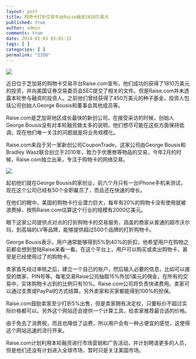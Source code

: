 ```yaml
---
layout: post
title: 购物卡打折交易平台Raise融资1810万美元
published: true
author: admin
comments: true
date: 2014-01-03 03:01:15
tags: [ ]
categories: [ ]
permalink: "2350"
---
```

![][1]

近日位于芝加哥的购物卡交易平台Raise.com宣布，他们成功的获得了1810万美元的投资，并向美国证券交易委员会SEC提交了相关的文件。但是Raise.com并未透露本轮参与融资的投资人。之前他们曾经获得了450万美元的种子基金，投资人包括公司创始人George Bousis和董事会其他成员等。

Raise.com是芝加哥地区成长最快的新创公司，在接受采访的时候，创始人George Bousis没有对本轮融资做太多的说明，他们想尽可能在这些方面保持低调，现在他们唯一关注的问题就是将业务规模化。

Raise.com来自于另一家新创公司CouponTrade，这家公司由George Bousis和Bradley Wasz联合创立于2010年，致力于优惠劵等物品的交易，今年2月的时候，Raise.com独立出来，专注于购物卡的网络交易。

![][2]

起初他们就在George Bousis的家创业，前六个月只有一台iPhone手机来测试，现在这个公司已经有50个全职雇员了，而且还在快速的增长。

在他们的眼中，美国的购物卡行业潜力巨大，每年有20%的购物卡没有使用就被浪费掉，按照Raise.com估算这个行业的规模有2000亿美元。

眼下这家公司提供点对点的打折购物卡的交易服务，涵盖的商家从普通的超市沃尔玛，到高端的LV等品牌，能够提供超过500个品牌的打折购物卡。

George Bousis表示，用户通常能够得到5%到40%的折扣，他希望用户在购物之前都会想到登陆Raise来看一看。在这个平台上，用户可以购买或卖出购物卡，甚至是已经使用过了的购物卡。

卖家首先经过审核之后，建立一个自己的账户，然后输入必要的信息，比如可以接受的商家、PIN号等。每笔交易Raise公司抽取15%外加1美元的佣金，在所有的交易中，实体购物卡占到的比例只有10%。Raise.com公司将负责快递费用。卖家可以通过支票或PayPal的方式结算。另外卖家和买家都能得到100%的担保。

Raise.com鼓励卖家至少打折5%出售，但是卖家拥有决定权，只要标价不超过实际价格都可以。另外这个网站还会提供一个计算工具，给卖家推荐最合适的价格。

由于免去了消费税，而且也降低了运费，所以用户会有一种占便宜的感觉，这使得这个网站迅速的流行开来。

Raise.com计划利用本轮融资进行市场营销和广告活动，并计划聘请更多的人员，但是他们还没有计划进入全球市场，暂时只是关注美国市场。

 [1]: http://yongz.com/yz/wp-content/uploads/2014/04/cb0bee4798f195bf69cc1eb2f00c5577.jpg
 [2]: http://yongz.com/yz/wp-content/uploads/2014/04/d70d17f69419a4c76598cf7db1dd4b35.png